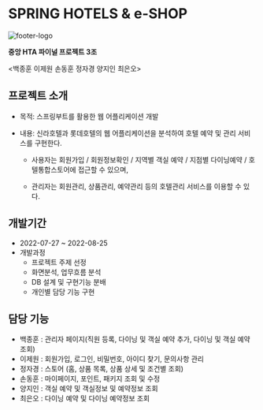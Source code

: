 # SPRING HOTELS & e-SHOP
![footer-logo](https://user-images.githubusercontent.com/107451401/186794289-a5690459-a8dd-4c59-a327-c6be29148203.png)

**중앙 HTA 파이널 프로젝트 3조**

<백종훈 이제원 손동훈 정자경 양지인 최은오>



## 프로젝트 소개
- 목적: 스프링부트를 활용한 웹 어플리케이션 개발

- 내용: 신라호텔과 롯데호텔의 웹 어플리케이션을 분석하여 호텔 예약 및 관리 서비스를 구현한다.

  - 사용자는 회원가입 / 회원정보확인 / 지역별 객실 예약 / 지점별 다이닝예약 / 호텔통합스토어에 접근할 수 있으며,

  - 관리자는 회원관리, 상품관리, 예약관리 등의 호텔관리 서비스를 이용할 수 있다.



## 개발기간
- 2022-07-27 ~ 2022-08-25
- 개발과정
  - 프로젝트 주제 선정
  - 화면분석, 업무흐름 분석
  - DB 설계 및 구현기능 분배
  - 개인별 담당 기능 구현
  
  

## 담당 기능
- 백종훈 : 관리자 페이지(직원 등록, 다이닝 및 객실 예약 추가, 다이닝 및 객실 예약조회)
- 이제원 : 회원가입, 로그인, 비밀번호, 아이디 찾기, 문의사항 관리
- 정자경 : 스토어 (홈, 상품 목록, 상품 상세 및 조건별 조회)
- 손동훈 : 마이페이지, 포인트, 패키지 조회 및 수정
- 양지인 : 객실 예약 및 객실정보 및 예약정보 조회
- 최은오 : 다이닝 예약 및 다이닝 예약정보 조회
